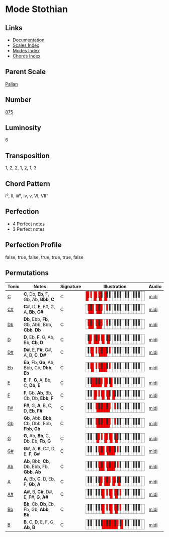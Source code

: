 # Mode Stothian

## Links

- [Documentation](README.md)
- [Scales Index](Scales.md)
- [Modes Index](Modes.md)
- [Chords Index](Chords.md)

## Parent Scale

[Palian](ScalePalian.md)

## Number

[875](https://ianring.com/musictheory/scales/875)

## Luminosity

6

## Transposition

1, 2, 2, 1, 2, 1, 3

## Chord Pattern

i⁰, II, iii⁰, iv, v, VI, VII⁺

## Perfection

- 4 Perfect notes
- 3 Perfect notes

## Perfection Profile

false, true, false, true, true, true, false

## Permutations

| Tonic | Notes | Signature | Illustration | Audio |
|-------|-------|-----------|--------------|-------|
| [C](ModeCNaturalStothian.md) | **C**, Db, **Eb**, F, Gb, Ab, **Bbb**, **C** | C | ![CNaturalStothian](ModeCNaturalStothian.png) | [midi](https://github.com/edipermadi/music/blob/main/docs/ModeCNaturalStothian.mid?raw=true) |
| [C#](ModeCSharpStothian.md) | **C#**, D, **E**, F#, G, A, **Bb**, **C#** | C | ![CSharpStothian](ModeCSharpStothian.png) | [midi](https://github.com/edipermadi/music/blob/main/docs/ModeCSharpStothian.mid?raw=true) |
| [Db](ModeDFlatStothian.md) | **Db**, Ebb, **Fb**, Gb, Abb, Bbb, **Cbb**, **Db** | C | ![DFlatStothian](ModeDFlatStothian.png) | [midi](https://github.com/edipermadi/music/blob/main/docs/ModeDFlatStothian.mid?raw=true) |
| [D](ModeDNaturalStothian.md) | **D**, Eb, **F**, G, Ab, Bb, **Cb**, **D** | C | ![DNaturalStothian](ModeDNaturalStothian.png) | [midi](https://github.com/edipermadi/music/blob/main/docs/ModeDNaturalStothian.mid?raw=true) |
| [D#](ModeDSharpStothian.md) | **D#**, E, **F#**, G#, A, B, **C**, **D#** | C | ![DSharpStothian](ModeDSharpStothian.png) | [midi](https://github.com/edipermadi/music/blob/main/docs/ModeDSharpStothian.mid?raw=true) |
| [Eb](ModeEFlatStothian.md) | **Eb**, Fb, **Gb**, Ab, Bbb, Cb, **Dbb**, **Eb** | C | ![EFlatStothian](ModeEFlatStothian.png) | [midi](https://github.com/edipermadi/music/blob/main/docs/ModeEFlatStothian.mid?raw=true) |
| [E](ModeENaturalStothian.md) | **E**, F, **G**, A, Bb, C, **Db**, **E** | C | ![ENaturalStothian](ModeENaturalStothian.png) | [midi](https://github.com/edipermadi/music/blob/main/docs/ModeENaturalStothian.mid?raw=true) |
| [F](ModeFNaturalStothian.md) | **F**, Gb, **Ab**, Bb, Cb, Db, **Ebb**, **F** | C | ![FNaturalStothian](ModeFNaturalStothian.png) | [midi](https://github.com/edipermadi/music/blob/main/docs/ModeFNaturalStothian.mid?raw=true) |
| [F#](ModeFSharpStothian.md) | **F#**, G, **A**, B, C, D, **Eb**, **F#** | C | ![FSharpStothian](ModeFSharpStothian.png) | [midi](https://github.com/edipermadi/music/blob/main/docs/ModeFSharpStothian.mid?raw=true) |
| [Gb](ModeGFlatStothian.md) | **Gb**, Abb, **Bbb**, Cb, Dbb, Ebb, **Fbb**, **Gb** | C | ![GFlatStothian](ModeGFlatStothian.png) | [midi](https://github.com/edipermadi/music/blob/main/docs/ModeGFlatStothian.mid?raw=true) |
| [G](ModeGNaturalStothian.md) | **G**, Ab, **Bb**, C, Db, Eb, **Fb**, **G** | C | ![GNaturalStothian](ModeGNaturalStothian.png) | [midi](https://github.com/edipermadi/music/blob/main/docs/ModeGNaturalStothian.mid?raw=true) |
| [G#](ModeGSharpStothian.md) | **G#**, A, **B**, C#, D, E, **F**, **G#** | C | ![GSharpStothian](ModeGSharpStothian.png) | [midi](https://github.com/edipermadi/music/blob/main/docs/ModeGSharpStothian.mid?raw=true) |
| [Ab](ModeAFlatStothian.md) | **Ab**, Bbb, **Cb**, Db, Ebb, Fb, **Gbb**, **Ab** | C | ![AFlatStothian](ModeAFlatStothian.png) | [midi](https://github.com/edipermadi/music/blob/main/docs/ModeAFlatStothian.mid?raw=true) |
| [A](ModeANaturalStothian.md) | **A**, Bb, **C**, D, Eb, F, **Gb**, **A** | C | ![ANaturalStothian](ModeANaturalStothian.png) | [midi](https://github.com/edipermadi/music/blob/main/docs/ModeANaturalStothian.mid?raw=true) |
| [A#](ModeASharpStothian.md) | **A#**, B, **C#**, D#, E, F#, **G**, **A#** | C | ![ASharpStothian](ModeASharpStothian.png) | [midi](https://github.com/edipermadi/music/blob/main/docs/ModeASharpStothian.mid?raw=true) |
| [Bb](ModeBFlatStothian.md) | **Bb**, Cb, **Db**, Eb, Fb, Gb, **Abb**, **Bb** | C | ![BFlatStothian](ModeBFlatStothian.png) | [midi](https://github.com/edipermadi/music/blob/main/docs/ModeBFlatStothian.mid?raw=true) |
| [B](ModeBNaturalStothian.md) | **B**, C, **D**, E, F, G, **Ab**, **B** | C | ![BNaturalStothian](ModeBNaturalStothian.png) | [midi](https://github.com/edipermadi/music/blob/main/docs/ModeBNaturalStothian.mid?raw=true) |
